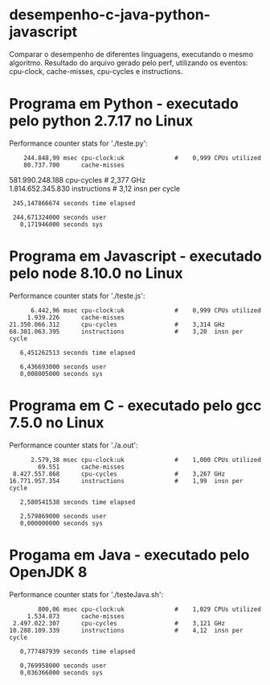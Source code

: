 # desempenho-c-java-python-javascript
Comparar o desempenho de diferentes linguagens, executando o mesmo algoritmo.
Resultado do arquivo gerado pelo perf, utilizando os eventos: cpu-clock, cache-misses, cpu-cycles e instructions.

# Programa em Python - executado pelo python 2.7.17 no Linux


 Performance counter stats for './teste.py':

        244.848,99 msec cpu-clock:uk              #    0,999 CPUs utilized          
        80.737.700      cache-misses                                                
   581.990.248.188      cpu-cycles                #    2,377 GHz                    
 1.814.652.345.830      instructions              #    3,12  insn per cycle         

     245,147866674 seconds time elapsed

     244,671324000 seconds user
       0,171946000 seconds sys


# Programa em Javascript - executado pelo node 8.10.0 no Linux


 Performance counter stats for './teste.js':

          6.442,96 msec cpu-clock:uk              #    0,999 CPUs utilized          
         1.939.226      cache-misses                                                
    21.350.066.312      cpu-cycles                #    3,314 GHz                    
    68.301.063.395      instructions              #    3,20  insn per cycle         

       6,451262513 seconds time elapsed

       6,436693000 seconds user
       0,008005000 seconds sys


# Programa em C - executado pelo gcc 7.5.0 no Linux


 Performance counter stats for './a.out':

          2.579,38 msec cpu-clock:uk              #    1,000 CPUs utilized          
            69.551      cache-misses                                                
     8.427.557.868      cpu-cycles                #    3,267 GHz                    
    16.771.957.354      instructions              #    1,99  insn per cycle         

       2,580541538 seconds time elapsed

       2,579869000 seconds user
       0,000000000 seconds sys


# Progama em Java - executado pelo OpenJDK 8


 Performance counter stats for './testeJava.sh':

            800,06 msec cpu-clock:uk              #    1,029 CPUs utilized          
         1.534.873      cache-misses                                                
     2.497.022.307      cpu-cycles                #    3,121 GHz                    
    10.288.109.339      instructions              #    4,12  insn per cycle         

       0,777487939 seconds time elapsed

       0,769958000 seconds user
       0,036366000 seconds sys



